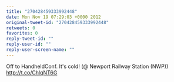 ```yaml
---
title: "270428459333992448"
date: Mon Nov 19 07:29:03 +0000 2012
original-tweet-id: "270428459333992448"
retweets: 0
favorites: 0
reply-tweet-id: ""
reply-user-id: ""
reply-user-screen-name: ""
---
```

Off to HandheldConf. It's cold! (@ Newport Railway Station (NWP)) http://t.co/ChlqNT6G
